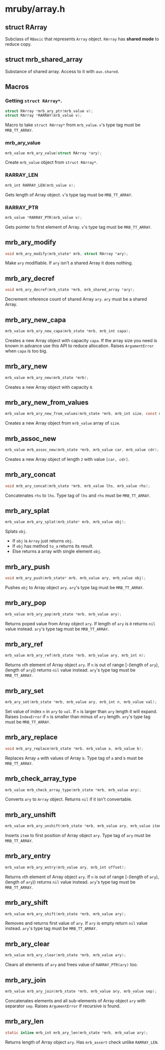 # mruby/array.h

## struct RArray
Subclass of `RBasic` that represents `Array` object.
`RArray` has **shared mode** to reduce copy.

## struct mrb_shared_array
Substance of shared array.
Access to it with `aux.shared`.

## Macros

### Getting `struct RArray*`.
```C
struct RArray *mrb_ary_ptr(mrb_value v);
struct RArray *RARRAY(mrb_value v);
```
Macro to take `struct RArray*` from `mrb_value`.
`v`'s type tag must be `MRB_TT_ARRAY`.

### mrb_ary_value
```C
mrb_value mrb_ary_value(struct RArray *ary);
```
Create `mrb_value` object from `struct RArray*`.

### RARRAY_LEN
```C
mrb_int RARRAY_LEN(mrb_value v);
```
Gets length of Array object.
`v`'s type tag must be `MRB_TT_ARRAY`.

### RARRAY_PTR
```C
mrb_value *RARRAY_PTR(mrb_value v);
```
Gets pointer to first element of Array.
`v`'s type tag must be `MRB_TT_ARRAY`.

## mrb_ary_modify
```C
void mrb_ary_modify(mrb_state* mrb, struct RArray *ary);
```
Make `ary` modifiable.
If `ary` isn't a shared Array it does nothing.

## mrb_ary_decref
```C
void mrb_ary_decref(mrb_state *mrb, mrb_shared_array *ary);
```
Decrement reference count of shared Array `ary`.
`ary` must be a shared Array.

## mrb_ary_new_capa
```C
mrb_value mrb_ary_new_capa(mrb_state *mrb, mrb_int capa);
```
Creates a new Array object with capacity `capa`.
If the array size you need is known in advance use this API to reduce allocation.
Raises `ArgumentError` when `capa` is too big.

## mrb_ary_new
```C
mrb_value mrb_ary_new(mrb_state *mrb);
```
Creates a new Array object with capacity `0`.

## mrb_ary_new_from_values
```C
mrb_value mrb_ary_new_from_values(mrb_state *mrb, mrb_int size, const mrb_value *vals);
```
Creates a new Array object from `mrb_value` array of `size`.

## mrb_assoc_new
```C
mrb_value mrb_assoc_new(mrb_state *mrb, mrb_value car, mrb_value cdr);
```
Creates a new Array object of length `2` with value `[car, cdr]`.

## mrb_ary_concat
```C
void mrb_ary_concat(mrb_state *mrb, mrb_value lhs, mrb_value rhs);
```
Concatenates `rhs` to `lhs`.
Type tag of `lhs` and `rhs` must be `MRB_TT_ARRAY`.

## mrb_ary_splat
```C
mrb_value mrb_ary_splat(mrb_state* mrb, mrb_value obj);
```
Splats `obj`.
* If `obj` is `Array` just returns `obj`.
* If `obj` has method `to_a` returns its result.
* Else returns a array with single element `obj`.

## mrb_ary_push
```C
void mrb_ary_push(mrb_state* mrb, mrb_value ary, mrb_value obj);
```
Pushes `obj` to Array object `ary`.
`ary`'s type tag must be `MRB_TT_ARRAY`.

## mrb_ary_pop
```C
mrb_value mrb_ary_pop(mrb_state *mrb, mrb_value ary);
```
Returns poped value from Array object `ary`.
If length of `ary` is `0` returns `nil` value instead.
`ary`'s type tag must be `MRB_TT_ARRAY`.

## mrb_ary_ref
```C
mrb_value mrb_ary_ref(mrb_state *mrb, mrb_value ary, mrb_int n);
```
Returns `n`th element of Array object `ary`.
If `n` is out of range [-(length of `ary`), (length of `ary`)) returns `nil` value instead.
`ary`'s type tag must be `MRB_TT_ARRAY`.

## mrb_ary_set
```C
mrb_ary_set(mrb_state *mrb, mrb_value ary, mrb_int n, mrb_value val);
```
Set value of index `n` in `ary` to `val`.
If `n` is larger than `ary` length it will expand.
Raises `IndexError` if `n` is smaller than minus of `ary` length.
`ary`'s type tag must be `MRB_TT_ARRAY`.

## mrb_ary_replace
```C
void mrb_ary_replace(mrb_state *mrb, mrb_value a, mrb_value b);
```
Replaces Array `a` with values of Array `b`.
Type tag of `a` and `b` must be `MRB_TT_ARRAY`.

## mrb_check_array_type
```C
mrb_value mrb_check_array_type(mrb_state *mrb, mrb_value ary);
```
Converts `ary` to `Array` object.
Returns `nil` if it isn't convertable.

## mrb_ary_unshift
```C
mrb_value mrb_ary_unshift(mrb_state *mrb, mrb_value ary, mrb_value item);
```
Inserts `item` to first position of Array object `ary`.
Type tag of `ary` must be `MRB_TT_ARRAY`.

## mrb_ary_entry
```C
mrb_value mrb_ary_entry(mrb_value ary, mrb_int offset);
```
Returns `n`th element of Array object `ary`.
If `n` is out of range [-(length of `ary`), (length of `ary`)) returns `nil` value instead.
`ary`'s type tag must be `MRB_TT_ARRAY`.

## mrb_ary_shift
```C
mrb_value mrb_ary_shift(mrb_state *mrb, mrb_value ary);
```
Removes and returns first value of `ary`.
If `ary` is empty return `nil` value instead.
`ary`'s type tag must be `MRB_TT_ARRAY`.

## mrb_ary_clear
```C
mrb_value mrb_ary_clear(mrb_state *mrb, mrb_value ary);
```
Clears all elements of `ary` and frees value of `RARRAY_PTR(ary)` too.

## mrb_ary_join
```C
mrb_value mrb_ary_join(mrb_state *mrb, mrb_value ary, mrb_value sep);
```
Concatenates elements and all sub-elements of Array object `ary` with separator `sep`.
Raises `ArgumentError` if recursive is found.

## mrb_ary_len
```C
static inline mrb_int mrb_ary_len(mrb_state *mrb, mrb_value ary);
```
Returns length of Array object `ary`.
Has `mrb_assert` check unlike `RARRAY_LEN`.
